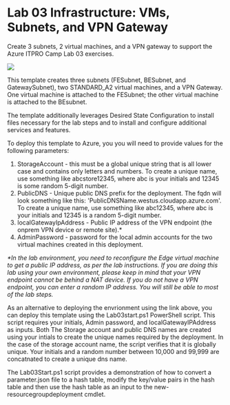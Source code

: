 # Lab 03 Infrastructure: VMs, Subnets, and VPN Gateway

Create 3 subnets, 2 virtual machines, and a VPN gateway to support the Azure ITPRO Camp Lab 03 exercises.

<a href="https://portal.azure.com/#create/Microsoft.Template/uri/https%3A%2F%2Fraw.githubusercontent.com%2FAZITCAMP%2FLabfiles%2Fmaster%2Flab03%2Fazuredeploy.json" target="_blank">
    <img src="http://azuredeploy.net/deploybutton.png"/>
</a>

This template creates three subnets (FESubnet, BESubnet, and GatewaySubnet),  two STANDARD_A2 virtual machines, and a VPN Gateway. One virtual machine is attached to the FESubnet; the other virtual machine is attached to the BEsubnet.

The template additionally leverages Desired State Configuration to install files necessary for the lab steps and to install and configure additional services and features. 

To deploy this template to Azure, you you will need to provide values for the following parameters:

1. StorageAccount - this must be a global unique string that is all lower case and contains only letters and numbers. To create a unique name, use something like abcstore12345, where abc is your initials and 12345 is some random 5-digit number. 
2. PublicDNS - Unique public DNS prefix for the deployment. The fqdn will look something like this: 'PublicDNSName.westus.cloudapp.azure.com'. To create a unique name, use something like abc12345, where abc is your initials and 12345 is a random 5-digit number.
3. localGatewayIpAddress - Public IP address of the VPN endpoint (the onprem VPN device or remote site).* 
3. AdminPassword - password for the local admin accounts for the two virtual machines created in this deployment.

<i> *In the lab environment, you need to reconfigure the Edge virtual machine to get a public IP address, as per the lab instructions. If you are doing this lab using your own environment, please keep in mind that your VPN endpoint cannot be behind a NAT device. If you do not have a VPN endpoint, you can enter a random IP address. You will still be able to most of the lab steps.</i>

As an alternative to deploying the envrionment using the link above, you can deploy this template using the Lab03start.ps1 PowerShell script. This script requires your initials, Admin password, and localGatewayIPAddress as inputs. Both The Storage account and public DNS names are created using your intials to create the unique names required by the deployment. In the case of the storage account name, the script verifies that it is globally unique. Your initials and a random number between 10,000 and 99,999 are concatnated to create a unique dns name.

The Lab03Start.ps1 script provides a demonstration of how to convert a parameter.json file to a hash table, modify the key/value pairs in the hash table and then use the hash table as an input to the new-resourcegroupdeployment cmdlet.

